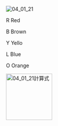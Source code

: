 ![04_01_21](https://github.com/user-attachments/assets/0f63d899-ea0c-460c-9e66-9a4564fabd42)

R	Red

B	Brown

Y	Yello

L	Blue

O	Orange

<img width="127" alt="04_01_21計算式" src="https://github.com/user-attachments/assets/e5dafca8-0a1b-421e-9744-538669adfa34">


